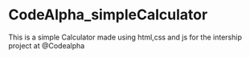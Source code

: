# CodeAlpha_simpleCalculator
This is a simple Calculator made using html,css and js for the intership project at @Codealpha 
